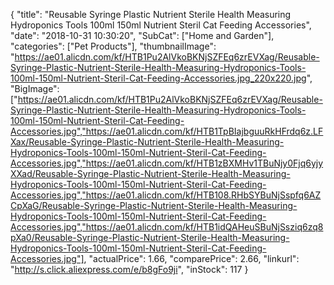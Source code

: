 {
	"title": "Reusable Syringe Plastic Nutrient Sterile Health Measuring Hydroponics Tools 100ml 150ml Nutrient Steril Cat Feeding Accessories",
	"date": "2018-10-31 10:30:20",
	"SubCat": ["Home and Garden"],
	"categories": ["Pet Products"],
	"thumbnailImage": "https://ae01.alicdn.com/kf/HTB1Pu2AlVkoBKNjSZFEq6zrEVXag/Reusable-Syringe-Plastic-Nutrient-Sterile-Health-Measuring-Hydroponics-Tools-100ml-150ml-Nutrient-Steril-Cat-Feeding-Accessories.jpg_220x220.jpg",
	"BigImage": ["https://ae01.alicdn.com/kf/HTB1Pu2AlVkoBKNjSZFEq6zrEVXag/Reusable-Syringe-Plastic-Nutrient-Sterile-Health-Measuring-Hydroponics-Tools-100ml-150ml-Nutrient-Steril-Cat-Feeding-Accessories.jpg","https://ae01.alicdn.com/kf/HTB1TpBIajbguuRkHFrdq6z.LFXax/Reusable-Syringe-Plastic-Nutrient-Sterile-Health-Measuring-Hydroponics-Tools-100ml-150ml-Nutrient-Steril-Cat-Feeding-Accessories.jpg","https://ae01.alicdn.com/kf/HTB1zBXMHv1TBuNjy0Fjq6yjyXXad/Reusable-Syringe-Plastic-Nutrient-Sterile-Health-Measuring-Hydroponics-Tools-100ml-150ml-Nutrient-Steril-Cat-Feeding-Accessories.jpg","https://ae01.alicdn.com/kf/HTB108.RHbSYBuNjSspfq6AZCpXaG/Reusable-Syringe-Plastic-Nutrient-Sterile-Health-Measuring-Hydroponics-Tools-100ml-150ml-Nutrient-Steril-Cat-Feeding-Accessories.jpg","https://ae01.alicdn.com/kf/HTB1idQAHeuSBuNjSsziq6zq8pXa0/Reusable-Syringe-Plastic-Nutrient-Sterile-Health-Measuring-Hydroponics-Tools-100ml-150ml-Nutrient-Steril-Cat-Feeding-Accessories.jpg"],
	"actualPrice": 1.66,
	"comparePrice": 2.66,
	"linkurl": "http://s.click.aliexpress.com/e/b8gFo9ji",
	"inStock": 117
}
